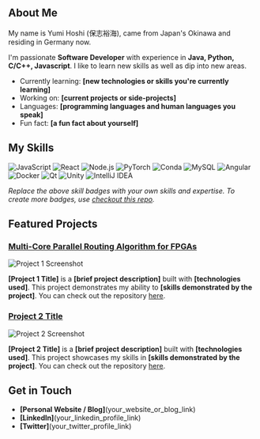 ## About Me 
My name is Yumi Hoshi (保志裕海), came from Japan's Okinawa and residing in Germany now.

I'm passionate **Software Developer** with experience in **Java, Python, C/C++, Javascript**. I like to learn new skills as well as dip into new areas.

- Currently learning: **[new technologies or skills you're currently learning]**
- Working on: **[current projects or side-projects]**
- Languages: **[programming languages and human languages you speak]**
- Fun fact: **[a fun fact about yourself]**

## My Skills 

![JavaScript](https://img.shields.io/badge/-JavaScript-F7DF1E?style=flat-square&logo=javascript&logoColor=black)
![React](https://img.shields.io/badge/-React-61DAFB?style=flat-square&logo=react&logoColor=black)
![Node.js](https://img.shields.io/badge/-Node.js-339933?style=flat-square&logo=node.js&logoColor=white)
![PyTorch](https://img.shields.io/badge/PyTorch-EE4C2C?style=flat-square&logo=pytorch&logoColor=white)
![Conda](https://img.shields.io/badge/conda-342B029.svg?&style=flat-square&logo=anaconda&logoColor=white)
![MySQL](https://img.shields.io/badge/MySQL-005C84?style=flat-square&logo=mysql&logoColor=white)
![Angular](https://img.shields.io/badge/Angular-DD0031?style=flat-square&logo=angular&logoColor=white)
![Docker](https://img.shields.io/badge/Docker-2CA5E0?style=flat-square&logo=docker&logoColor=white)
![Qt](https://img.shields.io/badge/Qt-41CD52?style=flat-square&logo=qt&logoColor=white)
![Unity](https://img.shields.io/badge/Unity-100000?style=flat-square&logo=unity&logoColor=white)
![IntelliJ IDEA](https://img.shields.io/badge/IntelliJ_IDEA-000000.svg?style=flat-square&logo=intellij-idea&logoColor=white)




*Replace the above skill badges with your own skills and expertise. To create more badges, use [checkout this repo](https://github.com/alexandresanlim/Badges4-README.md-Profile).*

## Featured Projects 

### [Multi-Core Parallel Routing Algorithm for FPGAs](project_1_link)

![Project 1 Screenshot](project_1_screenshot_url)

**[Project 1 Title]** is a **[brief project description]** built with **[technologies used]**. This project demonstrates my ability to **[skills demonstrated by the project]**. You can check out the repository [here](project_1_repository_link).

### [Project 2 Title](https://campuslink.com.cn/)

![Project 2 Screenshot](project_2_screenshot_url)

**[Project 2 Title]** is a **[brief project description]** built with **[technologies used]**. This project showcases my skills in **[skills demonstrated by the project]**. You can check out the repository [here](project_2_repository_link).

## Get in Touch 

- **[Personal Website / Blog]**(your_website_or_blog_link)
- **[LinkedIn]**(your_linkedin_profile_link)
- **[Twitter]**(your_twitter_profile_link)



